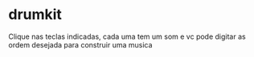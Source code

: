 # drumkit
 Clique nas teclas indicadas, cada uma tem um som e vc pode digitar as ordem desejada para construir uma musica
